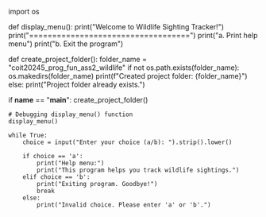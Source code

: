 import os

def display_menu():
    print("Welcome to Wildlife Sighting Tracker!")
    print("===================================")
    print("a. Print help menu")
    print("b. Exit the program")

def create_project_folder():
    folder_name = "coit20245_prog_fun_ass2_wildlife"
    if not os.path.exists(folder_name):
        os.makedirs(folder_name)
        print(f"Created project folder: {folder_name}")
    else:
        print("Project folder already exists.")

if __name__ == "__main__":
    create_project_folder()
    
    # Debugging display_menu() function
    display_menu()

    while True:
        choice = input("Enter your choice (a/b): ").strip().lower()

        if choice == 'a':
            print("Help menu:")
            print("This program helps you track wildlife sightings.")
        elif choice == 'b':
            print("Exiting program. Goodbye!")
            break
        else:
            print("Invalid choice. Please enter 'a' or 'b'.")
